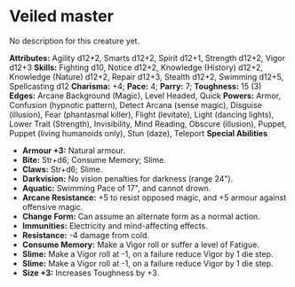 # Veiled master

No description for this creature yet.

**Attributes:** Agility d12+2, Smarts d12+2, Spirit d12+1, Strength
d12+2, Vigor d12+3
**Skills:** Fighting d10, Notice d12+2, Knowledge (History) d12+2,
Knowledge (Nature) d12+2, Repair d12+3, Stealth d12+2, Swimming d12+5,
Spellcasting d12
**Charisma:** +4; **Pace:** 4; **Parry:** 7; **Toughness:** 15 (3)
**Edges:** Arcane Background (Magic), Level Headed, Quick
**Powers:** Armor, Confusion (hypnotic pattern), Detect Arcana (sense
magic), Disguise (illusion), Fear (phantasmal killer), Flight
(levitate), Light (dancing lights), Lower Trait (Strength),
Invisibility, Mind Reading, Obscure (illusion), Puppet, Puppet (living
humanoids only), Stun (daze), Teleport
**Special Abilities**

- **Armour +3:** Natural armour.
- **Bite:** Str+d6; Consume Memory; Slime.
- **Claws:** Str+d6; Slime.
- **Darkvision:** No vision penalties for darkness (range 24").
- **Aquatic:** Swimming Pace of 17", and cannot drown.
- **Arcane Resistance:** +5 to resist opposed magic, and +5 armour
against offensive magic.
- **Change Form:** Can assume an alternate form as a normal action.
- **Immunities:** Electricity and mind-affecting effects.
- **Resistance:** -4 damage from cold.
- **Consume Memory:** Make a Vigor roll or suffer a level of Fatigue.
- **Slime:** Make a Vigor roll at -1, on a failure reduce Vigor by 1 die
step.
- **Slime:** Make a Vigor roll at -1, on a failure reduce Vigor by 1 die
step.
- **Size +3:** Increases Toughness by +3.
